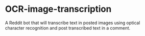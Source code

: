 # OCR-image-transcription
A Reddit bot that will transcribe text in posted images using optical character recognition and post transcribed text in a comment.
